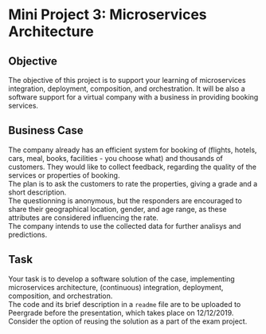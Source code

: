 # Mini Project 3: Microservices Architecture
## Objective
The objective of this project is to support your learning of microservices integration, deployment, composition, and orchestration.
It will be also a software support for a virtual company with a business in providing booking services.

## Business Case
The company already has an efficient system for booking of (flights, hotels, cars, meal, books, facilities - you choose what) and thousands of customers.
They would like to collect feedback, regarding the quality of the services or properties of booking. <br>The plan is to ask the customers to rate the properties, giving a grade and a short description.
<br>The questionning is anonymous, but the responders are encouraged to share their geographical location, gender, and age range, as these attributes are considered influencing the rate.
<br>The company intends to use the collected data for further analisys and predictions.

## Task
Your task is to develop a software solution of the case, implementing microservices architecture, (continuous) integration, deployment, composition, and orchestration.
<br>The code and its brief description in a `readme` file are to be uploaded to Peergrade before the presentation, which takes place on 12/12/2019.<br>
Consider the option of reusing the solution as a part of the exam project.
